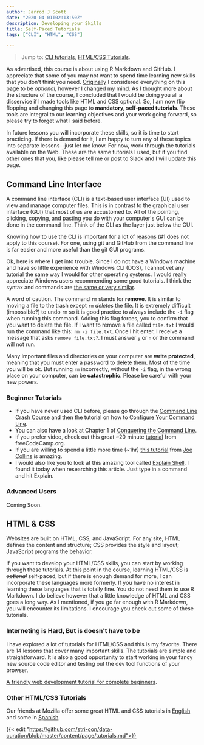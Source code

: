 ```yaml
---
author: Jarrod J Scott
date: "2020-04-01T02:13:50Z"
description: Developing your Skills
title: Self-Paced Tutorials
tags: ["CLI", "HTML", "CSS"]

---
```


> Jump to: [CLI tutorials](#command-line-interface), [HTML/CSS Tutorials](#html--css).

As advertised, this course is about using R Markdown and GitHub. I appreciate that some of you may not want to spend time learning new skills that you don't think you need. [Originally](https://github.com/stri-con/data-curation/commit/8f29d8ea71775ed4d6ad26ca6ffc51e713a4b306#diff-229378f5e56ea68007086e49f4b0465d) I considered everything on this page to be *optional*, however I changed my mind. As I thought more about the structure of the course, I concluded that I would be doing you all a disservice if I made tools like HTML and CSS optional. So, I am now flip flopping and changing this page to **mandatory, self-paced tutorials**. These tools are integral to our learning objectives and your work going forward, so please try to forget what I said before.

In future lessons you will incorporate these skills, so it is time to start practicing. If there is demand for it, I am happy to turn any of these topics into separate lessons--just let me know. For now, work through the tutorials available on the Web. These are the same tutorials I used, but if you find other ones that you, like please tell me or post to Slack and I will update this page.

## Command Line Interface

A command line interface (CLI) is a text-based user interface (UI) used to view and manage computer files. This is in contrast to the graphical user interface (GUI) that most of us are accustomed to. All of the pointing, clicking, copying, and pasting you do with your computer's GUI can be done in the command line. Think of the CLI as the layer just below the GUI.

Knowing how to use the CLI is important for a lot of [reasons](https://www.dataquest.io/blog/why-learn-the-command-line/) (#1 does not apply to this course). For one, using git and GitHub from the command line is far easier and more useful than the git GUI programs.

Ok, here is where I get into trouble. Since I do not have a Windows machine and have so little experience with Windows CLI (DOS), I cannot vet any tutorial the same way I would for other operating systems. I would really appreciate Windows users recommending some good tutorials. I think the syntax and commands are [the same or very similar](https://www.w3schools.com/whatis/whatis_cli.asp).

<i class="fa fa-exclamation-triangle fa-2x" style="color:#006DDB;"></i> A word of caution. The command `rm` stands for **remove**. It is similar to moving a file to the trash except `rm` *deletes* the file. It is extremely difficult (impossible?) to undo `rm` so it is good practice to always include the `-i` flag when running this command. Adding this flag forces, you to confirm that you want to delete the file. If I want to remove a file called `file.txt` I would run the command like this: `rm -i file.txt`. Once I hit enter, I receive a message that asks `remove file.txt?`. I must answer `y` or `n` or the command will not run.

Many important files and directories on your computer are **write protected**, meaning that you must enter a password to delete them. Most of the time you will be ok. But running `rm` incorrectly, without the `-i` flag, in the wrong place on your computer, can be **catastrophic**. Please be careful with your new powers.

### Beginner Tutorials

* If you have never used CLI before, please go through the [Command Line Crash Course](https://www.vikingcodeschool.com/web-development-basics/a-command-line-crash-course) and then the tutorial on how to [Configure Your Command Line](https://www.vikingcodeschool.com/web-development-basics/configure-your-command-line).
* You can also have a look at Chapter 1 of [Conquering the Command Line](http://conqueringthecommandline.com/book/basics).
* If you prefer video, check out this great ~20 minute [tutorial](https://www.youtube.com/watch?v=BFMyUgF6I8Y) from freeCodeCamp.org.
* If you are willing to spend a little more time (~1hr) [this tutorial](https://www.youtube.com/watch?v=oxuRxtrO2Ag) from [Joe Collins](https://www.youtube.com/channel/UCTfabOKD7Yty6sDF4POBVqA) is amazing.
* I would also like you to look at this amazing tool called [Explain Shell](https://explainshell.com/). I found it today when researching this article. Just type in a command and hit Explain.

###  Advanced Users

Coming Soon.

## HTML & CSS

Websites are built on HTML, CSS, and JavaScript. For any site, HTML defines the content and structure; CSS provides the style and layout; JavaScript programs the behavior.

If you want to develop your HTML/CSS skills, you can start by working through these tutorials. At this point in the course, learning HTML/CSS is ~~*optional*~~ self-paced, but if there is enough demand for more, I can incorporate these languages more formerly. If you have no interest in learning these languages that is totally fine. You do not need them to use R Markdown. I do believe however that a little knowledge of HTML and CSS goes a long way. As I mentioned, if you go far enough with R Markdown, you will encounter its limitations. I encourage you check out some of these tutorials.

### Interneting is Hard, But is doesn't have to be

I have explored a lot of tutorials for HTML/CSS and this is my favorite. There are 14 lessons that cover  many important skills. The tutorials are simple and straightforward. It is also a good opportunity to start working in your fancy new source code editor and testing out the dev tool functions of your browser.

[A friendly web development tutorial for complete beginners](https://www.internetingishard.com/html-and-css/).

### Other HTML/CSS Tutorials

Our friends at Mozilla offer some great HTML and CSS tutorials in [English](https://developer.mozilla.org/en-US/docs/Learn) and some in [Spanish](https://developer.mozilla.org/es/docs/Web/Tutoriales).


{{< edit "https://github.com/stri-con/data-curation/blob/master/content/page/tutorials.md">}}
